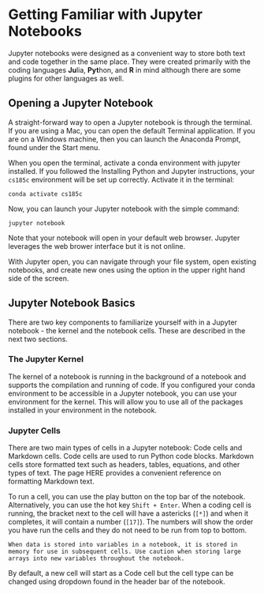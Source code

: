 # Getting Familiar with Jupyter Notebooks
Jupyter notebooks were designed as a convenient way to store both text and code together in the same place. They were created primarily with the coding languages **Ju**lia, **Pyt**hon, and **R** in mind although there are some plugins for other languages as well.

## Opening a Jupyter Notebook
A straight-forward way to open a Jupyter notebook is through the terminal. If you are using a Mac, you can open the default Terminal application. If you are on a Windows machine, then you can launch the Anaconda Prompt, found under the Start menu.

When you open the terminal, activate a conda environment with jupyter installed. If you followed the Installing Python and Jupyter instructions, your `cs185c` environment will be set up correctly. Activate it in the terminal:
```
conda activate cs185c
```

Now, you can launch your Jupyter notebook with the simple command:
```
jupyter notebook
```

Note that your notebook will open in your default web browser. Jupyter leverages the web brower interface but it is not online.

With Jupyter open, you can navigate through your file system, open existing notebooks, and create new ones using the option in the upper right hand side of the screen.

## Jupyter Notebook Basics
There are two key components to familiarize yourself with in a Jupyter notebook - the kernel and the notebook cells. These are described in the next two sections.

### The Jupyter Kernel
The kernel of a notebook is running in the background of a notebook and supports the compilation and running of code. If you configured your conda environment to be accessible in a Jupyter notebook, you can use your environment for the kernel. This will allow you to use all of the packages installed in your environment in the notebook.

### Jupyter Cells
There are two main types of cells in a Jupyter notebook: Code cells and Markdown cells. Code cells are used to run Python code blocks. Markdown cells store formatted text such as headers, tables, equations, and other types of text. The page HERE provides a convenient reference on formatting Markdown text.

To run a cell, you can use the play button on the top bar of the notebook. Alternatively, you can use the hot key `Shift + Enter`. When a coding cell is running, the bracket next to the cell will have a astericks (`[*]`) and when it completes, it will contain a number (`[17]`). The numbers will show the order you have run the cells and they do not need to be run from top to bottom.

```{note}
When data is stored into variables in a notebook, it is stored in memory for use in subsequent cells. Use caution when storing large arrays into new variables throughout the notebook.
```

By default, a new cell will start as a Code cell but the cell type can be changed using dropdown found in the header bar of the notebook.





